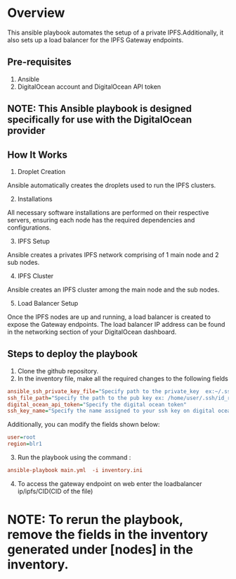 # Overview
This ansible playbook automates the setup of a private IPFS.Additionally, it also sets up a load balancer for the IPFS Gateway endpoints.

## Pre-requisites
1. Ansible
2. DigitalOcean account and DigitalOcean API token

## NOTE: This Ansible playbook is designed specifically for use with the DigitalOcean provider

## How It Works
1. Droplet Creation

Ansible automatically creates the droplets used to run the IPFS clusters.

2. Installations

All necessary software installations are performed on their respective servers, ensuring each node has the required dependencies and configurations.

3. IPFS Setup

Ansible creates a privates IPFS network comprising of 1 main node and 2 sub nodes.

4. IPFS Cluster

Ansible creates an IPFS cluster among the main node and the sub nodes.

5. Load Balancer Setup

Once the IPFS nodes are up and running, a load balancer is created to expose the Gateway endpoints. The load balancer IP address can be found in the networking section of your DigitalOcean dashboard.

## Steps to deploy the playbook
1. Clone the github repository.
2. In the inventory file, make all the required changes to the following fields
```ini
ansible_ssh_private_key_file="Specify path to the private_key  ex:~/.ssh/id_rsa"
ssh_file_path="Specify the path to the pub key ex: /home/user/.ssh/id_rsa.pub"
digital_ocean_api_token="Specify the digital ocean token"
ssh_key_name="Specify the name assigned to your ssh key on digital ocean"
```
Additionally, you can modify the fields shown below:
```ini
user=root
region=blr1
```
3. Run the playbook using the command :
```ini
ansible-playbook main.yml  -i inventory.ini
```
4. To access the gateway endpoint on web enter the loadbalancer ip/ipfs/CID(CID of the file)

# NOTE: To rerun the playbook, remove the fields in the inventory generated under [nodes] in the inventory.




